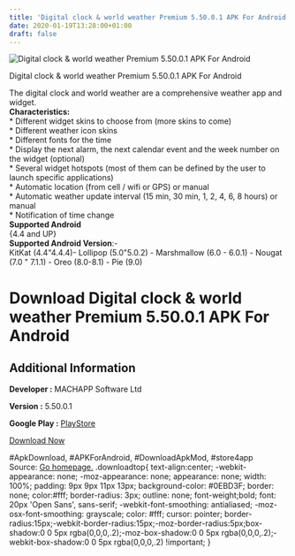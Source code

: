 ```yaml
---
title: 'Digital clock & world weather Premium 5.50.0.1 APK For Android'
date: 2020-01-19T13:28:00+01:00
draft: false
---
```


![Digital clock & world weather Premium 5.50.0.1 APK For Android](https://i0.wp.com/apkhome.net/wp-content/uploads/2020/01/Digital-clock-world-weather-Premium-5.50.0.1.png "Digital clock & world weather Premium 5.50.0.1 APK For Android")

  

Digital clock & world weather Premium 5.50.0.1 APK For Android

The digital clock and world weather are a comprehensive weather app and widget.  
**Characteristics:**  
\* Different widget skins to choose from (more skins to come)  
\* Different weather icon skins  
\* Different fonts for the time  
\* Display the next alarm, the next calendar event and the week number on the widget (optional)  
\* Several widget hotspots (most of them can be defined by the user to launch specific applications)  
\* Automatic location (from cell / wifi or GPS) or manual  
\* Automatic weather update interval (15 min, 30 min, 1, 2, 4, 6, 8 hours) or manual  
\* Notification of time change  
**Supported Android**  
{4.4 and UP}  
**Supported Android Version**:-  
KitKat (4.4"4.4.4)- Lollipop (5.0"5.0.2) - Marshmallow (6.0 - 6.0.1) - Nougat (7.0 " 7.1.1) - Oreo (8.0-8.1) - Pie (9.0)

Download Digital clock & world weather Premium 5.50.0.1 APK For Android
=======================================================================

Additional Information
----------------------

**Developer :** MACHAPP Software Ltd

**Version :** 5.50.0.1

**Google Play :** [PlayStore](https://play.google.com/store/apps/details?id=com.droid27.digitalclockweather)

  

[Download Now](https://store4app.co/post/digital-clock-amp-world-weather-premium-5-50-0-1-apk-for-android_1579429149)

  
#ApkDownload, #APKForAndroid, #DownloadApkMod, #store4app  
Source: [Go homepage.](https://store4app.co/post/digital-clock-amp-world-weather-premium-5-50-0-1-apk-for-android_1579429149) .downloadtop{ text-align:center; -webkit-appearance: none; -moz-appearance: none; appearance: none; width: 100%; padding: 9px 9px 11px 13px; background-color: #0EBD3F; border: none; color:#fff; border-radius: 3px; outline: none; font-weight;bold; font: 20px 'Open Sans', sans-serif; -webkit-font-smoothing: antialiased; -moz-osx-font-smoothing: grayscale; color: #fff; cursor: pointer; border-radius:15px;-webkit-border-radius:15px;-moz-border-radius:5px;box-shadow:0 0 5px rgba(0,0,0,.2);-moz-box-shadow:0 0 5px rgba(0,0,0,.2);-webkit-box-shadow:0 0 5px rgba(0,0,0,.2) !important; }